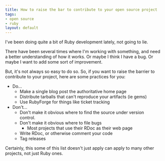 ```yaml
--- 
title: How to raise the bar to contribute to your open source project
tags: 
- open source
- ruby
layout: default
---
```

I've been doing quite a bit of Ruby development lately, not going to lie.

There have been several times where I'm working with something, and need a better understanding of how it works. Or maybe I think I have a bug. Or maybe I want to add some sort of improvement.

But, it's not always so easy to do so. So, if you want to raise the barrier to contribute to your project, here are some practices for you:

  * Do... 
    * Make a single blog post the authoritative home page
    * Distribute tarballs that can't reproduce your artifacts (ie gems)
    * Use RubyForge for things like ticket tracking
  * Don't...
    * Don't make it obvious where to find the source under version control.
    * Don't make it obvious where to file bugs
      * Most projects that use their RDoc as their web page
    * Write RDoc, or otherwise comment your code
    * Tag releases
 
Certainly, this some of this list doesn't just apply can apply to many other projects, not just Ruby ones.